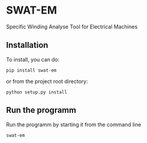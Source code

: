 SWAT-EM
=======

Specific Winding Analyse Tool for Electrical Machines


Installation
------------

To install, you can do:

```
pip install swat-em
```

or from the project root directory:
```
python setup.py install
```

Run the programm
----------------

Run the programm by starting it from the command line
```
swat-em
```
